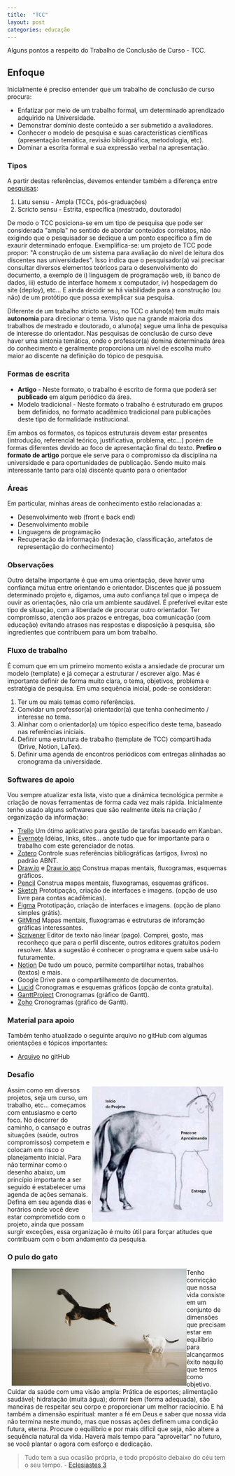 ```yaml
---
title:  "TCC"
layout: post
categories: educação
---
```


Alguns pontos a respeito do Trabalho de Conclusão de Curso - TCC.


## Enfoque
Inicialmente é preciso entender que um trabalho de conclusão de curso procura:
 - Enfatizar por meio de um trabalho formal, um determinado aprendizado adquirido na Universidade. 
 - Demonstrar domínio deste conteúdo a ser submetido a avaliadores. 
 - Conhecer o modelo de pesquisa e suas características científicas (apresentação temática, revisão bibliográfica, metodologia, etc). 
 - Dominar a escrita formal e sua expressão verbal na apresentação. 

### Tipos

A partir destas referências, devemos entender também a diferença entre [pesquisas]:

 1. Latu sensu - Ampla (TCCs, pós-graduações) 
 2. Scricto sensu - Estrita, específica (mestrado, doutorado) 

De modo o TCC posiciona-se em um tipo de pesquisa que pode ser considerada "ampla" no sentido de abordar conteúdos correlatos, não exigindo que o pesquisador se dedique a um ponto específico a fim de exaurir determinado enfoque. 
Exemplifica-se: um projeto de TCC pode propor: "A construção de um sistema para avaliação do nível de leitura dos discentes nas universidades". Isso indica que o pesquisador(a) vai precisar consultar diversos elementos teóricos para o desenvolvimento do documento, a exemplo de i) linguagem de programação web, ii) banco de dados, iii) estudo de interface homem x computador, iv) hospedagem do site (deploy), etc... E ainda decidir se há viabilidade para a construção (ou não) de um protótipo que possa exemplicar sua pesquisa. 

Diferente de um trabalho stricto sensu, no TCC o aluno(a) tem muito mais **autonomia** para direcionar o tema. Visto que na grande maioria dos trabalhos de mestrado e doutorado, o aluno(a) segue uma linha de pesquisa de interesse do orientador. Nas pesquisas de conclusão de curso deve haver uma sintonia temática, onde o professor(a) domina determinada área do conhecimento e geralmente proporciona um nível de escolha muito maior ao discente na definição do tópico de pesquisa. 

### Formas de escrita

- **Artigo** - Neste formato, o trabalho é escrito de forma que poderá ser **publicado** em algum periódico da área.
- Modelo tradicional - Neste formato o trabalho é estruturado em grupos bem definidos, no formato acadêmico tradicional para publicações deste tipo de formalidade institucional.

Em ambos os formatos, os tópicos estruturais devem estar presentes (introdução, referencial teórico, justificativa, problema, etc...) porém de formas diferentes devido ao foco de apresentação final do texto. **Prefiro o formato de artigo** porque ele serve para o compromisso da disciplina na universidade e para oportunidades de publicação. Sendo muito mais interessante tanto para o(a) discente quanto para o orientador

### Áreas 

Em particular, minhas áreas de conhecimento estão relacionadas a: 

 - Desenvolvimento web (front e back end) 
 - Desenvolvimento mobile 
 - Linguagens de programação 
 - Recuperação da informação (indexação, classificação, artefatos de representação do conhecimento) 

### Observações 

Outro detalhe importante é que em uma orientação, deve haver uma confiança mútua entre orientando e orientador. Discentes que já possuem determinado projeto e, digamos, uma auto confiança tal que o impeça de ouvir as orientações, não cria um ambiente saudável. É preferível evitar este tipo de situação, com a liberdade de procurar outro orientador. 
Ter compromisso, atenção aos prazos e entregas, boa comunicação (com educação) evitando atrasos nas respostas e disposição à pesquisa, são ingredientes que contribuem para um bom trabalho. 

### Fluxo de trabalho
É comum que em um primeiro momento exista a ansiedade de procurar um modelo (template) e já começar a estruturar / escrever algo. Mas é importante definir de forma muito clara, o tema, objetivos, problema e estratégia de pesquisa. Em uma sequência inicial, pode-se considerar: 

 1. Ter um ou mais temas como referências. 
 2. Convidar um professor(a) orientador(a) que tenha conhecimento / interesse no tema. 
 3. Alinhar com o orientador(a) um tópico específico deste tema, baseado nas referências iniciais. 
 4. Definir uma estrutura de trabalho (template de TCC) compartilhada (Drive, Notion, LaTex).
 5. Definir uma agenda de encontros periódicos com entregas alinhadas ao cronograma da universidade. 

### Softwares de apoio
Vou sempre atualizar esta lista, visto que a dinâmica tecnológica permite a criação de novas ferramentas de forma cada vez mais rápida. Inicialmente tenho usado alguns softwares que são realmente úteis na criação / organização da informação: 

 - [Trello] Um ótimo aplicativo para gestão de tarefas baseado em Kanban.
 - [Evernote] Idéias, links, sites... anote tudo que for importante para o trabalho com este gerenciador de notas. 
 - [Zotero] Controle suas referências bibliográficas (artigos, livros) no padrão ABNT. 
 - [Draw.io] e [Draw.io app] Construa mapas mentais, fluxogramas, esquemas gráficos. 
 - [Pencil] Construa mapas mentais, fluxogramas, esquemas gráficos. 
 - [Sketch] Prototipação, criação de interfaces e imagens. (opção de uso livre para contas acadêmicas).
 - [Figma] Prototipação, criação de interfaces e imagens. (opção de plano simples grátis). 
 - [GitMind](https://gitmind.com/) Mapas mentais, fluxogramas e estruturas de inforamção gráficas interessantes. 
 - [Scrivener] Editor de texto não linear (pago). Comprei, gosto, mas reconheço que para o perfil discente, outros editores gratuitos podem resolver. Mas a sugestão é conhecer o programa e quem sabe usá-lo futuramente. 
 - [Notion] De tudo um pouco, permite compartilhar notas, trabalhos (textos) e mais. 
 - Google Drive para o compartilhamento de documentos.  
 - [Lucid](https://www.lucidchart.com/pages/) Cronogramas e esquemas gráficos (opção de conta gratuíta).
 - [GanttProject](https://www.ganttproject.biz) Cronogramas (gráfico de Gantt).
 - [Zoho](https://www.zoho.com/pt-br/projects/) Cronogramas (gráfico de Gantt). 

### Material para apoio 
Também tenho atualizado o seguinte arquivo no gitHub com algumas orientações e tópicos importantes:

- [Arquivo] no gitHub

### Desafio

<img
  align="right"  
  style="margin:0 10px 10px 0" 
  src="../assets/img/projeto.jpeg"
  alt="Que não seja esse o término do projeto!"
  width="300" />

Assim como em diversos projetos, seja um curso, um trabalho, etc... começamos com entusiasmo e certo foco. No decorrer do caminho, o cansaço e outras situações (saúde, outros compromissos) competem e colocam em risco o planejamento inicial.
Para não terminar como o desenho abaixo, um princípio importante a ser seguido é estabelecer uma agenda de ações semanais. Defina em seu agenda dias e horários onde você deve estar comprometido com o projeto, ainda que possam surgir exceções, essa organização é muito útil para forçar atitudes que contribuam com o bom andamento da pesquisa.   

<!-- ![Que não seja esse o término do projeto!](../assets/img/projeto.jpeg) -->


### O pulo do gato 

<img
  align="left" 
  style="margin:0 0px 0px 10px" 
  src="../assets/img/pulo.do.gato.jpg" 
  alt="Equilíbrio"
  width="400" /> 
Tenho convicção que nossa vida consiste em um conjunto de dimensões que precisam estar em equilíbrio para alcançarmos êxito naquilo que temos como objetivo. Cuidar da saúde com uma visão ampla: Prática de esportes; alimentação saudável; hidratação (muita água); dormir bem (forma adequada), são maneiras de respeitar seu corpo e proporcionar um melhor raciocínio. E há também a dimensão espiritual: manter a fé em Deus e saber que nossa vida não termina neste mundo, mas que nossas ações definem uma condição futura, eterna. 
Procure o equilíbrio e por mais difícil que seja, não altere a sequência natural da vida. Haverá mais tempo para "aproveitar" no futuro, se você plantar o agora com esforço e dedicação. 
> Tudo tem a sua ocasião própria, e todo propósito debaixo do céu tem o seu tempo. - [Eclesiastes 3](https://www.bibliaonline.com.br/acf/ec/3)





[pesquisas]: https://pt.wikipedia.org/wiki/Stricto_sensu 
[Trello]: https://trello.com 
[Evernote]: https://evernote.com/intl/pt-br  
[Zotero]: https://www.zotero.org
[Draw.io]: https://app.diagrams.net 
[Draw.io app]: https://github.com/jgraph/drawio 
[Pencil]: https://pencil.evolus.vn
[Scrivener]: https://www.literatureandlatte.com/scrivener/overview 
[Notion]: https://www.notion.so/product?fredir=1
[Arquivo]: https://github.com/erfelipe/Orientacoes-TCC 
[Sketch]: https://www.sketch.com
[Figma]:https://www.figma.com 

